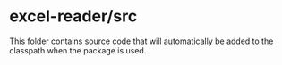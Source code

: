 # excel-reader/src

This folder contains source code that will automatically be added to the classpath when
the package is used.

